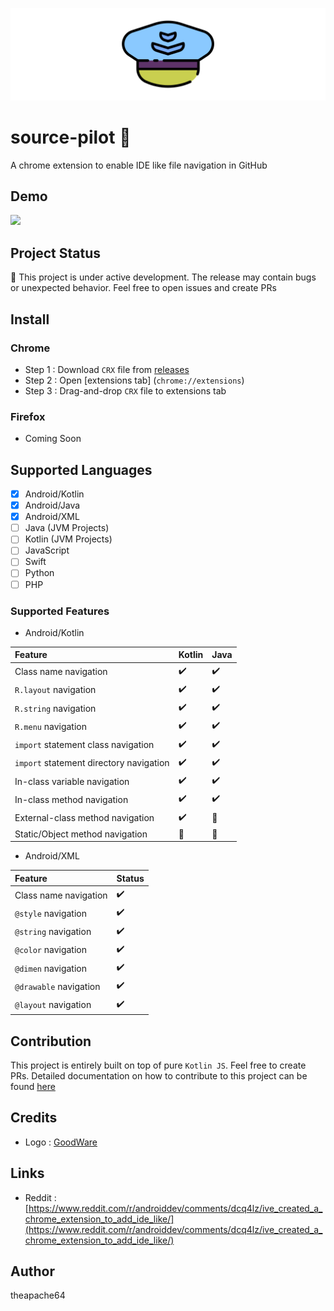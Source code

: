 ![](extras/graphics/banner.png)

# source-pilot 🚧

A chrome extension to enable IDE like file navigation in GitHub

## Demo

![](demo.gif)

## Project Status

🚧 This project is under active development. The release may contain bugs or unexpected behavior. 
Feel free to open issues and create PRs

## Install

### Chrome

- Step 1 : Download `CRX` file from [releases](https://github.com/theapache64/source-pilot/releases/latest)
- Step 2 : Open [extensions tab] (`chrome://extensions`)
- Step 3 : Drag-and-drop `CRX` file to extensions tab

### Firefox

- Coming Soon

## Supported Languages

- [x] Android/Kotlin
- [x] Android/Java
- [x] Android/XML
- [ ] Java (JVM Projects)
- [ ] Kotlin (JVM Projects)
- [ ] JavaScript
- [ ] Swift
- [ ] Python
- [ ] PHP

### Supported Features

- Android/Kotlin

| Feature                                 | Kotlin | Java  |
|:----------------------------------------|:-------|:------|
| Class name navigation                   | ✔️      | ✔️    |
| `R.layout` navigation                   | ✔️     | ✔️    |
| `R.string` navigation                   | ✔️     | ✔️    |
| `R.menu` navigation                     | ✔️     | ✔️    |
| `import` statement class navigation     | ✔️     | ✔️    |
| `import` statement directory navigation | ✔️     | ✔️    |
| In-class variable navigation            | ✔️     | ✔️    |
| In-class method navigation              | ✔️     | ✔️    |
| External-class method navigation        | ✔️     | 🚧    |
| Static/Object method navigation         | 🚧️     | 🚧    |

- Android/XML

| Feature                | Status |
|:-----------------------|:-------|
| Class name navigation  | ✔️     |
| `@style` navigation    | ✔️     |
| `@string` navigation   | ✔️     |
| `@color` navigation    | ✔️     |
| `@dimen` navigation    | ✔️     |
| `@drawable` navigation | ✔️     |
| `@layout` navigation   | ✔️     |

## Contribution

This project is entirely built on top of pure `Kotlin JS`. Feel free to create PRs. Detailed documentation on how to contribute
to this project can be found [here](CONTRIBUTE.md)

## Credits

- Logo : [GoodWare](https://www.flaticon.com/authors/good-ware)

## Links

- Reddit : [https://www.reddit.com/r/androiddev/comments/dcq4lz/ive_created_a_chrome_extension_to_add_ide_like/](https://www.reddit.com/r/androiddev/comments/dcq4lz/ive_created_a_chrome_extension_to_add_ide_like/)


## Author
theapache64 
